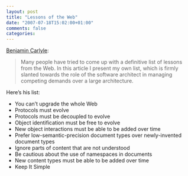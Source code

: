```yaml
---
layout: post
title: "Lessons of the Web"
date: "2007-07-18T15:02:00+01:00"
comments: false
categories: 
---
```


<p><a href="http://soundadvice.id.au/blog/2007/06/10#lessonsOfTheWeb">Benjamin Carlyle</a>:</p>

<blockquote>
<p>Many people have tried to come up with a definitive list of lessons from the Web. In this article I present my own list, which is firmly slanted towards the role of the software architect in managing competing demands over a large architecture.</p>
</blockquote>

<p>Here&#8217;s his list:</p>

<ul>
<li>You can&#8217;t upgrade the whole Web</li>
<li>Protocols must evolve</li>
<li>Protocols must be decoupled to evolve</li>
<li>Object identification must be free to evolve</li>
<li>New object interactions must be able to be added over time</li>
<li>Prefer low-semantic-precision document types over newly-invented document types</li>
<li>Ignore parts of content that are not understood</li>
<li>Be cautious about the use of namespaces in documents</li>
<li>New content types must be able to be added over time</li>
<li>Keep It Simple</li>
</ul>


